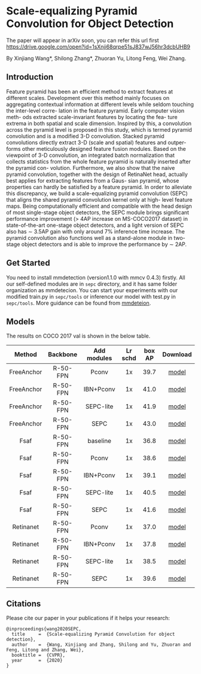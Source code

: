 # Scale-equalizing Pyramid Convolution for Object Detection

The paper will appear in arXiv soon, you can refer this url first https://drive.google.com/open?id=1sXnji68qrpe51sJ837wJ56hr3dcbUHB9


By Xinjiang Wang*, Shilong Zhang*, Zhuoran Yu, Litong Feng, Wei Zhang.

## Introduction

Feature pyramid has been an efficient method to extract features at different scales. Development over this method mainly focuses on aggregating contextual information at different levels while seldom touching the inter-level corre- lation in the feature pyramid. Early computer vision meth- ods extracted scale-invariant features by locating the fea- ture extrema in both spatial and scale dimension. Inspired by this, a convolution across the pyramid level is proposed in this study, which is termed pyramid convolution and is a modified 3-D convolution. Stacked pyramid convolutions directly extract 3-D (scale and spatial) features and outper- forms other meticulously designed feature fusion modules. Based on the viewpoint of 3-D convolution, an integrated batch normalization that collects statistics from the whole feature pyramid is naturally inserted after the pyramid con- volution. Furthermore, we also show that the naive pyramid convolution, together with the design of RetinaNet head, actually best applies for extracting features from a Gaus- sian pyramid, whose properties can hardly be satisfied by a feature pyramid. In order to alleviate this discrepancy, we build a scale-equalizing pyramid convolution (SEPC) that aligns the shared pyramid convolution kernel only at high- level feature maps. Being computationally efficient and compatible with the head design of most single-stage object detectors, the SEPC module brings significant performance improvement (> 4AP increase on MS-COCO2017 dataset) in state-of-the-art one-stage object detectors, and a light version of SEPC also has ∼ 3.5AP gain with only around 7% inference time increase. The pyramid convolution also functions well as a stand-alone module in two-stage object detectors and is able to improve the performance by ∼ 2AP.

## Get Started
You need to install mmdetection (version1.1.0 with mmcv 0.4.3) firstly.
All our self-defined modules are in ```sepc``` directory, and it has same folder organization as mmdetecion.
You can start your experiments with our modified train.py in ```sepc/tools``` or inference our model with test.py in ```sepc/tools```. 
More guidance can be found from [mmdeteion](https://github.com/open-mmlab/mmdetection).
## Models
The results on COCO 2017 val is shown in the below table.


| Method | Backbone | Add modules  | Lr schd | box AP | Download |
| :----: | :------: | :-------:  | :-----: | :----: | :------: |
| FreeAnchor | R-50-FPN | Pconv |  1x  | 39.7| [model](https://drive.google.com/open?id=1rwZeuT-VDGgfdt7IPidIOMh_guaIjxcO)  |
| FreeAnchor | R-50-FPN | IBN+Pconv | 1x  | 41.0| [model](https://drive.google.com/open?id=148IsbWcRTCDg8TpGDNt3P4McV4kekMRl) |
| FreeAnchor | R-50-FPN | SEPC-lite  | 1x  | 41.9| [model](https://drive.google.com/open?id=1Qb7WYtQVGrLDMnRwSXC-wnI9Vf3oLs4o) |
| FreeAnchor | R-50-FPN | SEPC | 1x      |  43.0| [model](https://drive.google.com/open?id=1rV7tZtjlfjdaNYeWKql1vhb1WPvjdWus) |
| Fsaf | R-50-FPN | baseline |  1x  | 36.8| [model](https://drive.google.com/open?id=1XlFlz8u0IqRw-HKy95VUNFrx3IKWM3q0)  |
| Fsaf | R-50-FPN | Pconv |  1x  | 38.6| [model](https://drive.google.com/open?id=1jtWmlPmZtFgZxD2QAZzVCAN6BnoAgzTF)  |
| Fsaf | R-50-FPN | IBN+Pconv | 1x  | 39.1| [model](https://drive.google.com/open?id=1d--0AjEdZEEbyP0JnFMmxyoIZUtpR9gj) |
| Fsaf | R-50-FPN | SEPC-lite  | 1x  | 40.5| [model](https://drive.google.com/open?id=1ODiNv14Bb44-RQrz-9cHtoNlbVKSItN6) |
| Fsaf | R-50-FPN | SEPC | 1x      |  41.6| [model](https://drive.google.com/open?id=1iLWrfXssXoGhZAQg9_vNeZfuwi_kXZu4) |
| Retinanet | R-50-FPN | Pconv |  1x  |37.0 | [model](https://drive.google.com/open?id=19cO_jxSZbbeyR5N_DWDbgM2wcyJEiD94)  |
| Retinanet | R-50-FPN | IBN+Pconv | 1x  | 37.8| [model](https://drive.google.com/open?id=12Mr2HG-0Qy_fkMDPw0eqtZ4t7G-M_pa6) |
| Retinanet | R-50-FPN | SEPC-lite  | 1x  | 38.5| [model](https://drive.google.com/open?id=1gq6bdWDZ83-5RzSeuUTpnOEeUyJvl2Zy) |
| Retinanet | R-50-FPN | SEPC | 1x      |  39.6| [model](https://drive.google.com/open?id=1HSG7CVFzHtv3McJ60nBXFw6pk91H-ONv) |


## Citations
Please cite our paper in your publications if it helps your research:
```
@inproceedings{wang2020SEPC,
  title     =  {Scale-equalizing Pyramid Convolution for object detection},
  author    =  {Wang, Xinjiang and Zhang, Shilong and Yu, Zhuoran and Feng, Litong and Zhang, Wei},
  booktitle =  {CVPR},
  year      =  {2020}
}
```
